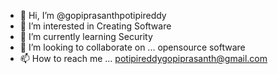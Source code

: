 - 👋 Hi, I’m @gopiprasanthpotipireddy
- 👀 I’m interested in Creating Software 
- 🌱 I’m currently learning Security
- 💞️ I’m looking to collaborate on ... opensource software
- 📫 How to reach me ... potipireddygopiprasanth@gmail.com

